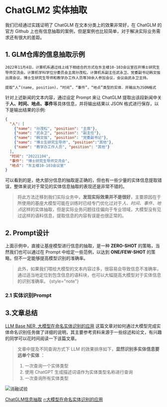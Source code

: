 # ChatGLM2 实体抽取

<show-structure depth="2" />

我们已经通过实践证明了 ChatGLM 在文本分类上的效果非常好，在 ChatGLM 的官方 Github 上也有信息抽取的案例，但是案例也比较简单，对于解决实际业务需求还有很大的差距。


## 1. GLM仓库的信息抽取示例


```Text
2022年11月4日，计算机系通过线上线下相结合的方式在东主楼10-103会议室召开博士研究生导师交流会。计算机学科学位分委员会主席孙茂松，计算机系副主任武永卫、党委副书记韩文弢出席会议，博士生研究生导师和教学办工作人员等30余人参加会议，会议由武永卫主持。

提取“人”(name, position)，“时间”，“事件”，“地点”类型的实体．并输出为JSON格式
```

针对上述新闻的文本内容，通过设定 Prompt 来让 ChatGLM 提取出该段新闻中关于**人、时间、地点、事件**等具体信息，并将输出结果以 JSON 格式进行保存，以下是输出结果的示例:

```json
{
  "人": [
    {"name": "孙茂松", "position": "主席"},
    {"name": "武永卫", "position": "副主任"},
    {"name": "韩文弢", "position": "党委副书记"},
    {"name": "博士生研究生导师", "position":"其他"},
    {"name": "教学办工作人员", "position": "其他"}
  ],
  "时间": "20221104",
  "事件": "博士研究生导师交流会",
  "地点": "东主楼10-103会议室"
}
```

可以看到的是，绝大部分信息的抽取是正确的，但也有一些少量的实体信息提取错误，整体来说对于常见的实体信息抽取的表现还是非常不错的。

> 将此方法迁移到我们实际业务中，**发现实际效果并不是很好**，主要原因在于所使用的基座大模型可能在训练时已经专门优化过对于*人、时间、事件、地点*这样的实体抽取，但是实际业务问题往往偏向于专业领域，大模型没有见过这样的语料信息，提取信息的内容有误是也很正常的。

## 2. Prompt设计

上面示例中，直接让基座模型进行信息的抽取，是一种 **ZERO-SHOT** 的策略，当然我们也可以通过在 Prompt 中给定一些范例，以达到 **ONE/FEW-SHOT** 的策略，但不一定能够提高模型识别的准确率。

> 此外，如果我们喂给大模型的文本内容过多，很容易会导致信息不准确率，通过适当地定位到包含信息的语料块，也可以大幅提高大模型对于实体信息的识别准确率。
{style="note"}


### 2.1 实体识别Prompt



## 3.文章总结

[LLM Base NER, 大模型在命名实体识别的应用](https://zhuanlan.zhihu.com/p/657982188) 这篇文章对如何通过大模型完成实体命名识别任务做了详细的说明，其主要参考资料来源于一些综述和论文，有兴趣的同学可以花时间阅读一下该篇文章。

> 文章中提及不同查询方式下 LLM 的效果排序如下，**显然识别多实体信息要远单个实体** ：
> 
> 1. 一次查询一个实体类型
> 2. 使用 ChatGPT 生成描述词语作为实体类型名称进行查询
> 3. 一次查询所有实体类型


![消融试验](https://pic2.zhimg.com/80/v2-81edc405bae74ab9edbd168a081c77ed_720w.webp)



<seealso>
<category ref="ref_github">
    <a href="https://github.com/THUDM/ChatGLM-6B">ChatGLM信息抽取</a>
</category>
<category ref="ref_docs">
    <a href="https://zhuanlan.zhihu.com/p/657982188">🔥大模型在命名实体识别的应用</a>
</category>
</seealso>


